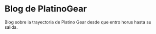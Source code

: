 # Blog de PlatinoGear
Blog sobre la trayectoria de Platino Gear desde que entro horus hasta su salida.
